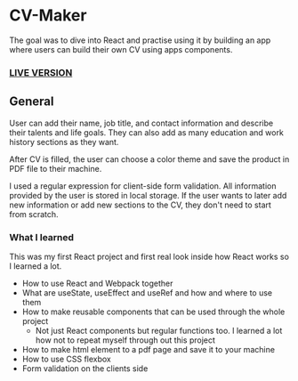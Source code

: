 # CV-Maker

The goal was to dive into React and practise using it by building an app where users can build their own CV using apps
components.

### [LIVE VERSION](https://miianyy.github.io/cv-maker/ "Link to my projects gh-pages")

## General

User can add their name, job title, and contact information and describe their talents and life goals. They can also add
as many education and work history sections as they want.

After CV is filled, the user can choose a color theme and save the
product in PDF file to their machine.

I used a regular expression for client-side form validation. All information provided by the user is stored in local
storage. If the user wants to later add new information or add new sections to the CV, they don't need to start from
scratch.

### What I learned

This was my first React project and first real look inside how React works so I learned a lot.

* How to use React and Webpack together
* What are useState, useEffect and useRef and how and where to use them
* How to make reusable components that can be used through the whole project
    * Not just React components but regular functions too. I learned a lot how not to repeat myself through out this
      project
* How to make html element to a pdf page and save it to your machine
* How to use CSS flexbox
* Form validation on the clients side


